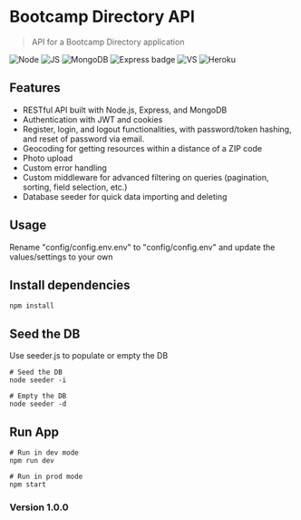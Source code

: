 # Bootcamp Directory API

>API for a Bootcamp Directory application

![Node](https://img.shields.io/badge/node.js%20-%2343853D.svg?&style=for-the-badge&logo=node.js&logoColor=white) ![JS](https://img.shields.io/badge/javascript%20-%23323330.svg?&style=for-the-badge&logo=javascript&logoColor=%23F7DF1E) ![MongoDB](https://img.shields.io/badge/MongoDB-%234ea94b.svg?&style=for-the-badge&logo=mongodb&logoColor=white) ![Express badge](https://img.shields.io/badge/express.js%20-%23404d59.svg?&style=for-the-badge) ![VS](https://img.shields.io/badge/Visual%20Studio%20Code-0078d7.svg?&style=for-the-badge&logo=visual-studio-code&logoColor=white) ![Heroku](https://img.shields.io/badge/heroku%20-%23430098.svg?&style=for-the-badge&logo=heroku&logoColor=white)

## Features
* RESTful API built with Node.js, Express, and MongoDB
* Authentication with JWT and cookies
* Register, login, and logout functionalities, with password/token hashing, and reset of password via email.
* Geocoding for getting resources within a distance of a ZIP code
* Photo upload
* Custom error handling
* Custom middleware for advanced filtering on queries (pagination, sorting, field selection, etc.)
* Database seeder for quick data importing and deleting
## Usage
Rename "config/config.env.env" to "config/config.env" and update the values/settings to your own

## Install dependencies
```
npm install
```

## Seed the DB
Use seeder.js to populate or empty the DB
```
# Seed the DB
node seeder -i

# Empty the DB
node seeder -d
```

## Run App
```
# Run in dev mode
npm run dev

# Run in prod mode
npm start
```

### Version 1.0.0